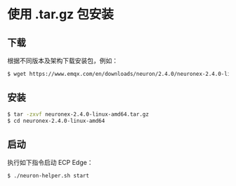 # 使用 .tar.gz 包安装

## 下载

根据不同版本及架构下载安装包，例如：

```bash
$ wget https://www.emqx.com/en/downloads/neuron/2.4.0/neuronex-2.4.0-linux-amd64.tar.gz
```

## 安装

```bash
$ tar -zxvf neuronex-2.4.0-linux-amd64.tar.gz
$ cd neuronex-2.4.0-linux-amd64
```

## 启动

执行如下指令启动 ECP Edge：

```bash
$ ./neuron-helper.sh start
```

